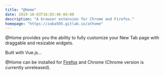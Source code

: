 ```yaml
---
title: "@Home"
date: 2019-10-03T16:03:46-04:00
description: "A browser extension for Chrome and Firefox."
homepage: "https://zaba505.gitlab.io/athome"
---
```


@Home provides you the ability to fully customize your New Tab page with
draggable and resizable widgets.

Built with Vue.js...

@Home can be installed for [Firefox](https://addons.mozilla.org/en-US/firefox/addon/athome/)
and Chrome (Chrome version is currently unreleased).

